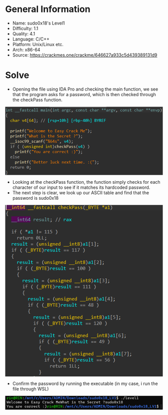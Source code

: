 # General Information
- Name: sudo0x18's Level1
- Difficulty: 1.1
- Quality: 4.1
- Language: C/C++
- Platform: Unix/Linux etc.
- Arch: x86-64
- Source: https://crackmes.one/crackme/646627a933c5d439389131d9
# Solve
- Opening the file using IDA Pro and checking the main function, we see that the program asks for a password, which is then checked through the checkPass function.

<div style="margin: auto; display: flex; justify-content: center; align-items: center">
    <img 
        style="text-align: center"
        src="./Pictures/main.png"
        alt="main function">
    </img>
</div>

- Looking at the checkPass function, the function simply checks for each character of our input to see if it matches its hardcoded password.
- The next step is clear, we look up our ASCII table and find that the password is sudo0x18

<div style="margin: auto; display: flex; justify-content: center; align-items: center">
    <img 
        style="text-align: center"
        src="./Pictures/checkPass.png"
        alt="checkPass function">
    </img>
</div>

- Confirm the password by running the executable (in my case, i run the file through WSL)

<div style="margin: auto; display: flex; justify-content: center; align-items: center">
    <img 
        style="text-align: center"
        src="./Pictures/confirm.png"
        alt="Confirm answer">
    </img>
</div>